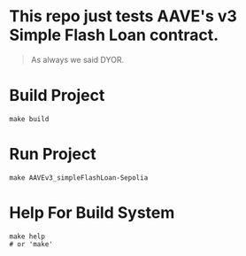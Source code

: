 # This repo just tests AAVE's v3 Simple Flash Loan contract.

> As always we said DYOR.

# Build Project

```shell
make build
```

# Run Project

```shell
make AAVEv3_simpleFlashLoan-Sepolia
```

# Help For Build System

```shell
make help
# or 'make'
```
